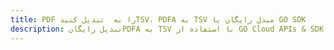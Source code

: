 ---title: PDF را به  تبدیل کنیدTSV، PDFA به TSV مبدل رایگان یا GO SDKdescription: تبدیل رایگانPDFA به TSV با استفاده از GO Cloud APIs & SDK همچنین اسناد PDF را در Cloud ایجاد، ویرایش و رندر کنید.---